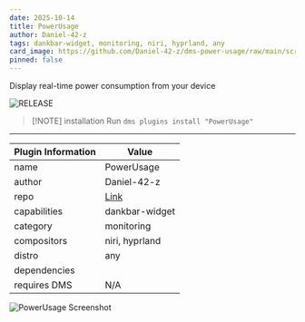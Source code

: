 ```yaml
---
date: 2025-10-14
title: PowerUsage
author: Daniel-42-z
tags: dankbar-widget, monitoring, niri, hyprland, any
card_image: https://github.com/Daniel-42-z/dms-power-usage/raw/main/screenshot.png
pinned: false
---
```


Display real-time power consumption from your device


![RELEASE](https://img.shields.io/badge/dynamic/json?url=https%3A%2F%2Fraw.githubusercontent.com%2FDaniel-42-z%2Fdms-power-usage%2Fmain%2Fplugin.json&query=version&style=for-the-badge&label=RELEASE&labelColor=101418&color=9ccbfb)

> [!NOTE] installation
> Run `dms plugins install "PowerUsage"`

---

| Plugin Information                 | Value                                         |
| ---------------------------------- | --------------------------------------------- |
| name                               | PowerUsage                          |
| author                             | Daniel-42-z      |
| repo                               | [Link](https://github.com/Daniel-42-z/dms-power-usage)             |
| capabilities                       | dankbar-widget   |
| category                           | monitoring     |
| compositors                        | niri, hyprland    |
| distro                             | any         |
| dependencies                       |    |
| requires DMS                       | N/A           |


![PowerUsage Screenshot](https://github.com/Daniel-42-z/dms-power-usage/raw/main/screenshot.png)

<!-- README not found for https://github.com/Daniel-42-z/dms-power-usage -->

